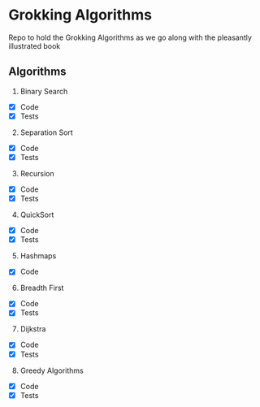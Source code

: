 # Grokking Algorithms

Repo to hold the Grokking Algorithms as we go along with the pleasantly illustrated book 

## Algorithms 

1. Binary Search
- [x] Code 
- [x] Tests
2. Separation Sort
- [x] Code 
- [x] Tests
3. Recursion
- [x] Code 
- [x] Tests
4. QuickSort
- [x] Code 
- [x] Tests
5. Hashmaps
- [x] Code 
6. Breadth First
- [x] Code 
- [x] Tests 
7. Dijkstra
- [x] Code 
- [x] Tests 
8. Greedy Algorithms
- [x] Code 
- [x] Tests 
